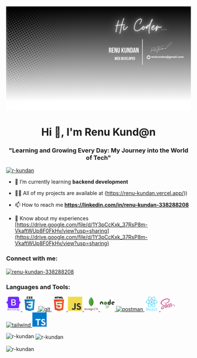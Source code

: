 ![logo](https://github.com/r-kundan/r-kundan/blob/main/_Banner%20(3).png)

<h1 align="center">Hi 👋, I'm Renu Kund@n</h1>
<h3 align="center">"Learning and Growing Every Day: My Journey into the World of Tech"</h3>

<p align="left"> <a href="https://github.com/ryo-ma/github-profile-trophy"><img src="https://github-profile-trophy.vercel.app/?username=r-kundan" alt="r-kundan" /></a> </p>

- 🌱 I’m currently learning **backend development**

- 👨‍💻 All of my projects are available at (https://renu-kundan.vercel.app/))

- 📫 How to reach me **https://linkedin.com/in/renu-kundan-338288208**

- 📄 Know about my experiences [https://drive.google.com/file/d/1Y3pCcKxk_37RsP8m-VkaftWUp8F0FkHv/view?usp=sharing](https://drive.google.com/file/d/1Y3pCcKxk_37RsP8m-VkaftWUp8F0FkHv/view?usp=sharing)

<h3 align="left">Connect with me:</h3>
<p align="left">
<a href="https://linkedin.com/in/renu-kundan-338288208" target="blank"><img align="center" src="https://raw.githubusercontent.com/rahuldkjain/github-profile-readme-generator/master/src/images/icons/Social/linked-in-alt.svg" alt="renu-kundan-338288208" height="30" width="40" /></a>
</p>

<h3 align="left">Languages and Tools:</h3>
<p align="left"> <a href="https://getbootstrap.com" target="_blank" rel="noreferrer"> <img src="https://raw.githubusercontent.com/devicons/devicon/master/icons/bootstrap/bootstrap-plain-wordmark.svg" alt="bootstrap" width="40" height="40"/> </a> <a href="https://www.w3schools.com/css/" target="_blank" rel="noreferrer"> <img src="https://raw.githubusercontent.com/devicons/devicon/master/icons/css3/css3-original-wordmark.svg" alt="css3" width="40" height="40"/> </a> <a href="https://git-scm.com/" target="_blank" rel="noreferrer"> <img src="https://www.vectorlogo.zone/logos/git-scm/git-scm-icon.svg" alt="git" width="40" height="40"/> </a> <a href="https://www.w3.org/html/" target="_blank" rel="noreferrer"> <img src="https://raw.githubusercontent.com/devicons/devicon/master/icons/html5/html5-original-wordmark.svg" alt="html5" width="40" height="40"/> </a> <a href="https://developer.mozilla.org/en-US/docs/Web/JavaScript" target="_blank" rel="noreferrer"> <img src="https://raw.githubusercontent.com/devicons/devicon/master/icons/javascript/javascript-original.svg" alt="javascript" width="40" height="40"/> </a> <a href="https://www.mongodb.com/" target="_blank" rel="noreferrer"> <img src="https://raw.githubusercontent.com/devicons/devicon/master/icons/mongodb/mongodb-original-wordmark.svg" alt="mongodb" width="40" height="40"/> </a> <a href="https://nodejs.org" target="_blank" rel="noreferrer"> <img src="https://raw.githubusercontent.com/devicons/devicon/master/icons/nodejs/nodejs-original-wordmark.svg" alt="nodejs" width="40" height="40"/> </a> <a href="https://postman.com" target="_blank" rel="noreferrer"> <img src="https://www.vectorlogo.zone/logos/getpostman/getpostman-icon.svg" alt="postman" width="40" height="40"/> </a> <a href="https://reactjs.org/" target="_blank" rel="noreferrer"> <img src="https://raw.githubusercontent.com/devicons/devicon/master/icons/react/react-original-wordmark.svg" alt="react" width="40" height="40"/> </a> <a href="https://sass-lang.com" target="_blank" rel="noreferrer"> <img src="https://raw.githubusercontent.com/devicons/devicon/master/icons/sass/sass-original.svg" alt="sass" width="40" height="40"/> </a> <a href="https://tailwindcss.com/" target="_blank" rel="noreferrer"> <img src="https://www.vectorlogo.zone/logos/tailwindcss/tailwindcss-icon.svg" alt="tailwind" width="40" height="40"/> </a> <a href="https://www.typescriptlang.org/" target="_blank" rel="noreferrer"> <img src="https://raw.githubusercontent.com/devicons/devicon/master/icons/typescript/typescript-original.svg" alt="typescript" width="40" height="40"/> </a> </p>

<p><img align="left" src="https://github-readme-stats.vercel.app/api/top-langs?username=r-kundan&show_icons=true&locale=en&layout=compact" alt="r-kundan" /></p>

<p>&nbsp;<img align="center" src="https://github-readme-stats.vercel.app/api?username=r-kundan&show_icons=true&locale=en" alt="r-kundan" /></p>

<p><img align="center" src="https://github-readme-streak-stats.herokuapp.com/?user=r-kundan&" alt="r-kundan" /></p>
